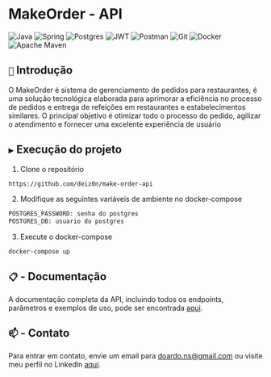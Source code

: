 # MakeOrder - API

![Java](https://img.shields.io/badge/java-%23ED8B00.svg?style=for-the-badge&logo=openjdk&logoColor=white)
![Spring](https://img.shields.io/badge/spring-%236DB33F.svg?style=for-the-badge&logo=spring&logoColor=white)
![Postgres](https://img.shields.io/badge/postgres-%23316192.svg?style=for-the-badge&logo=postgresql&logoColor=white)
![JWT](https://img.shields.io/badge/JWT-black?style=for-the-badge&logo=JSON%20web%20tokens)
![Postman](https://img.shields.io/badge/Postman-FF6C37.svg?style=for-the-badge&logo=Postman&logoColor=white)
![Git](https://img.shields.io/badge/GIT-E44C30?style=for-the-badge&logo=git&logoColor=white)
![Docker](https://img.shields.io/badge/docker-%230db7ed.svg?style=for-the-badge&logo=docker&logoColor=white)
![Apache Maven](https://img.shields.io/badge/Apache%20Maven-C71A36?style=for-the-badge&logo=Apache%20Maven&logoColor=white)

## `📑` Introdução
O MakeOrder é sistema de gerenciamento de pedidos para restaurantes, é uma solução tecnológica elaborada para aprimorar a eficiência no processo de pedidos e entrega de refeições em restaurantes e estabelecimentos similares. O principal objetivo é otimizar todo o processo do pedido, agilizar o atendimento e fornecer uma excelente experiência de usuário

## `▶️` Execução do projeto
1. Clone o repositório
```bash 
https://github.com/deiz0n/make-order-api
```
2. Modifique as seguintes variáveis de ambiente no docker-compose
```bash 
POSTGRES_PASSWORD: senha do postgres
POSTGRES_DB: usuario do postgres
```
3. Execute o docker-compose
```bash 
docker-compose up
```
## `📋` - Documentação

A documentação completa da API, incluindo todos os endpoints, parâmetros e exemplos de uso, 
pode ser encontrada [aqui](https://make-order-api-b43b46b00eb4.herokuapp.com/swagger-ui/index.html#/).

## `📫` - Contato

Para entrar em contato, envie um email para doardo.ns@gmail.com ou visite meu perfil no Linkedln [aqui](https://www.linkedin.com/in/carlos-eduardo-ns/).
